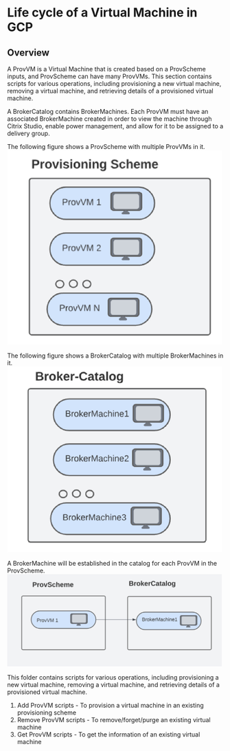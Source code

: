 # Life cycle of a Virtual Machine in GCP
## Overview
A ProvVM is a Virtual Machine that is created based on a ProvScheme inputs, and ProvScheme can have many ProvVMs. This section contains scripts for various operations, including provisioning a new virtual machine, removing a virtual machine, and retrieving details of a provisioned virtual machine.

A BrokerCatalog contains BrokerMachines. Each ProvVM must have an associated BrokerMachine created in order to view the machine through Citrix Studio, enable power management, and allow for it to be assigned to a delivery group.

The following figure shows a ProvScheme with multiple ProvVMs in it.\
<img src="../../images/GCP-ProvVMsinProvScheme.png" alt="drawing" width="500"/>

The following figure shows a BrokerCatalog with multiple BrokerMachines in it.\
<img src="../../images/GCP-BrokerMachinesInCatalog.png" alt="drawing" width="500"/>

A BrokerMachine will be established in the catalog for each ProvVM in the ProvScheme.\
<img src="../../images/GCP-ProvVMAndBrokerMachine.png" alt="drawing" width="500"/>

This folder contains scripts for various operations, including provisioning a new virtual machine, removing a virtual machine, and retrieving details of a provisioned virtual machine.
1. Add ProvVM scripts - To provision a virtual machine in an existing provisioning scheme
2. Remove ProvVM scripts - To remove/forget/purge an existing virtual machine
3. Get ProvVM scripts - To get the information of an existing virtual machine